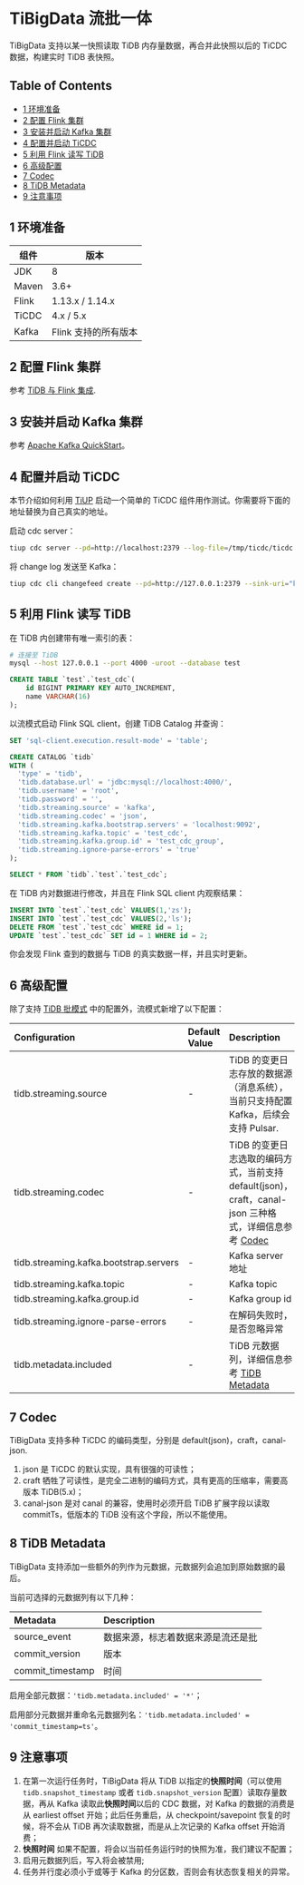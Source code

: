 # TiBigData 流批一体

TiBigData 支持以某一快照读取 TiDB 内存量数据，再合并此快照以后的 TiCDC 数据，构建实时 TiDB 表快照。

## Table of Contents

* [1 环境准备](#1-环境准备)
* [2 配置 Flink 集群](#2-配置-Flink-集群)
* [3 安装并启动 Kafka 集群](#3-安装并启动-Kafka-集群)
* [4 配置并启动 TiCDC](#4-配置并启动-TiCDC)
* [5 利用 Flink 读写 TiDB](#5-利用-Flink-读写-TiDB)
* [6 高级配置](#6-高级配置)
* [7 Codec](#7-Codec)
* [8 TiDB Metadata](#8-TiDB-Metadata)
* [9 注意事项](#9-注意事项)

## 1 环境准备

| 组件    | 版本              |
|-------|-----------------|
| JDK   | 8               |
| Maven | 3.6+            |
| Flink | 1.13.x / 1.14.x |
| TiCDC | 4.x / 5.x       |
| Kafka | Flink 支持的所有版本   |

## 2 配置 Flink 集群

参考 [TiDB 与 Flink 集成](./README_zh_CN.md).

## 3 安装并启动 Kafka 集群

参考 [Apache Kafka QuickStart](https://kafka.apache.org/quickstart)。

## 4 配置并启动 TiCDC

本节介绍如何利用 [TiUP](https://tiup.io/) 启动一个简单的 TiCDC 组件用作测试。你需要将下面的地址替换为自己真实的地址。

启动 cdc server：
```bash
tiup cdc server --pd=http://localhost:2379 --log-file=/tmp/ticdc/ticdc.log --addr=0.0.0.0:8301 --advertise-addr=127.0.0.1:8301 --data-dir=/tmp/log/ticdc
```

将 change log 发送至 Kafka：
```bash
tiup cdc cli changefeed create --pd=http://127.0.0.1:2379 --sink-uri="kafka://localhost:9092/test_cdc?kafka-version=2.4.0&partition-num=1&max-message-bytes=67108864&replication-factor=1&protocol=default"
```

## 5 利用 Flink 读写 TiDB

在 TiDB 内创建带有唯一索引的表：


```bash
# 连接至 TiDB
mysql --host 127.0.0.1 --port 4000 -uroot --database test
```

```sql
CREATE TABLE `test`.`test_cdc`(
    id BIGINT PRIMARY KEY AUTO_INCREMENT,
    name VARCHAR(16) 
);
```

以流模式启动 Flink SQL client，创建 TiDB Catalog 并查询：

```sql
SET 'sql-client.execution.result-mode' = 'table';

CREATE CATALOG `tidb`
WITH (
  'type' = 'tidb',
  'tidb.database.url' = 'jdbc:mysql://localhost:4000/',
  'tidb.username' = 'root',
  'tidb.password' = '',
  'tidb.streaming.source' = 'kafka',
  'tidb.streaming.codec' = 'json',
  'tidb.streaming.kafka.bootstrap.servers' = 'localhost:9092',
  'tidb.streaming.kafka.topic' = 'test_cdc',
  'tidb.streaming.kafka.group.id' = 'test_cdc_group',
  'tidb.streaming.ignore-parse-errors' = 'true'
);

SELECT * FROM `tidb`.`test`.`test_cdc`;
```

在 TiDB 内对数据进行修改，并且在 Flink SQL client 内观察结果：
```sql
INSERT INTO `test`.`test_cdc` VALUES(1,'zs');
INSERT INTO `test`.`test_cdc` VALUES(2,'ls');
DELETE FROM `test`.`test_cdc` WHERE id = 1;
UPDATE `test`.`test_cdc` SET id = 1 WHERE id = 2;
```

你会发现 Flink 查到的数据与 TiDB 的真实数据一样，并且实时更新。

## 6 高级配置

除了支持 [TiDB 批模式](./README_zh_CN.md) 中的配置外，流模式新增了以下配置：

| Configuration                          | Default Value | Description                                                                         |
|:---------------------------------------|:--------------|:------------------------------------------------------------------------------------|
| tidb.streaming.source                  | -             | TiDB 的变更日志存放的数据源（消息系统），当前只支持配置 Kafka，后续会支持 Pulsar.                                  |
| tidb.streaming.codec                   | -             | TiDB 的变更日志选取的编码方式，当前支持 default(json)，craft，canal-json 三种格式，详细信息参考 [Codec](#7-Codec) |
| tidb.streaming.kafka.bootstrap.servers | -             | Kafka server 地址                                                                     |
| tidb.streaming.kafka.topic             | -             | Kafka topic                                                                         |
| tidb.streaming.kafka.group.id          | -             | Kafka group id                                                                      |
| tidb.streaming.ignore-parse-errors     | -             | 在解码失败时，是否忽略异常                                                                       |
| tidb.metadata.included                 | -             | TiDB 元数据列，详细信息参考 [TiDB Metadata](#8-TiDB-Metadata)                                  |

## 7 Codec

TiBigData 支持多种 TiCDC 的编码类型，分别是 default(json)，craft，canal-json.

1. json 是 TiCDC 的默认实现，具有很强的可读性；
2. craft 牺牲了可读性，是完全二进制的编码方式，具有更高的压缩率，需要高版本 TiDB(5.x)；
3. canal-json 是对 canal 的兼容，使用时必须开启 TiDB 扩展字段以读取 commitTs，低版本的 TiDB 没有这个字段，所以不能使用。

## 8 TiDB Metadata

TiBigData 支持添加一些额外的列作为元数据，元数据列会追加到原始数据的最后。

当前可选择的元数据列有以下几种：

| Metadata         | Description       |
|:-----------------|:------------------|
| source_event     | 数据来源，标志着数据来源是流还是批 |
| commit_version   | 版本                |
| commit_timestamp | 时间                |

启用全部元数据：`'tidb.metadata.included' = '*'`；

启用部分元数据并重命名元数据列名：`'tidb.metadata.included' = 'commit_timestamp=ts'`。

## 9 注意事项

1. 在第一次运行任务时，TiBigData 将从 TiDB 以指定的**快照时间**（可以使用 `tidb.snapshot_timestamp` 或者 `tidb.snapshot_version` 配置）读取存量数据，再从 Kafka 读取此**快照时间**以后的 CDC 数据，对 Kafka 的数据的消费是从 earliest offset 开始；此后任务重启，从 checkpoint/savepoint 恢复的时候，将不会从 TiDB 再次读取数据，而是从上次记录的 Kafka offset 开始消费；
2. **快照时间** 如果不配置，将会以当前任务运行时的快照为准，我们建议不配置；
3. 启用元数据列后，写入将会被禁用;
4. 任务并行度必须小于或等于 Kafka 的分区数，否则会有状态恢复相关的异常。


